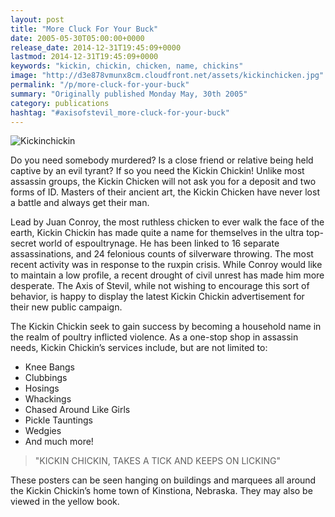 ```yaml
---
layout: post
title: "More Cluck For Your Buck"
date: 2005-05-30T05:00:00+0000
release_date: 2014-12-31T19:45:09+0000
lastmod: 2014-12-31T19:45:09+0000
keywords: "kickin, chickin, chicken, name, chickins"
image: "http://d3e878vmunx8cm.cloudfront.net/assets/kickinchicken.jpg"
permalink: "/p/more-cluck-for-your-buck"
summary: "Originally published Monday May, 30th 2005"
category: publications
hashtag: "#axisofstevil_more-cluck-for-your-buck"
---
```


[id_1]: http://d3e878vmunx8cm.cloudfront.net/assets/kickinchicken.jpg "Kickinchickin"
![Kickinchickin][id_1]

Do you need somebody murdered? Is a close friend or relative being held captive by an evil tyrant? If so you need the Kickin Chickin! Unlike most assassin groups, the Kickin Chicken will not ask you for a deposit and two forms of ID. Masters of their ancient art, the Kickin Chicken have never lost a battle and always get their man.

Lead by Juan Conroy, the most ruthless chicken to ever walk the face of the earth, Kickin Chickin has made quite a name for themselves in the ultra top-secret world of espoultrynage. He has been linked to 16 separate assassinations, and 24 felonious counts of silverware throwing. The most recent activity was in response to the ruxpin crisis. While Conroy would like to maintain a low profile, a recent drought of civil unrest has made him more desperate. The Axis of Stevil, while not wishing to encourage this sort of behavior, is happy to display the latest Kickin Chickin advertisement for their new public campaign.

The Kickin Chickin seek to gain success by becoming a household name in the realm of poultry inflicted violence. As a one-stop shop in assassin needs, Kickin Chickin’s services include, but are not limited to:

- Knee Bangs
- Clubbings
- Hosings
- Whackings
- Chased Around Like Girls
- Pickle Tauntings
- Wedgies
- And much more!

> "KICKIN CHICKIN, TAKES A TICK AND KEEPS ON LICKING"

These posters can be seen hanging on buildings and marquees all around the Kickin Chickin’s home town of Kinstiona, Nebraska. They may also be viewed in the yellow book.
